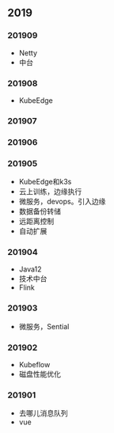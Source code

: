 ## 2019

### 201909

* Netty
* 中台

### 201908

* KubeEdge

### 201907

### 201906

### 201905

* KubeEdge和k3s
* 云上训练，边缘执行
* 微服务，devops。引入边缘
* 数据备份转储
* 远距离控制
* 自动扩展

### 201904

* Java12
* 技术中台
* Flink

### 201903

* 微服务，Sential

### 201902

* Kubeflow
* 磁盘性能优化

### 201901

* 去哪儿消息队列
* vue



